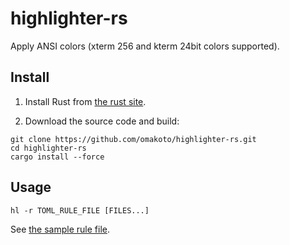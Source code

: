 # highlighter-rs

Apply ANSI colors (xterm 256 and kterm 24bit colors supported).

## Install

1. Install Rust from [the rust site](https://www.rust-lang.org/en-US/install.html).

2. Download the source code and build:

```
git clone https://github.com/omakoto/highlighter-rs.git
cd highlighter-rs
cargo install --force
```

## Usage

```
hl -r TOML_RULE_FILE [FILES...]
```


See [the sample rule file](samples/highlighter-logcat.toml).

